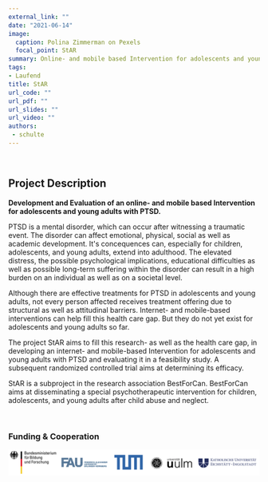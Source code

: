 ```yaml
---
external_link: ""
date: "2021-06-14"
image:
  caption: Polina Zimmerman on Pexels
  focal_point: StAR
summary: Online- and mobile based Intervention for adolescents and young adults with PTSD
tags:
- Laufend
title: StAR
url_code: ""
url_pdf: ""
url_slides: ""
url_video: ""
authors:
 - schulte
---
```


&nbsp;

## Project Description

**Development and Evaluation of an online- and mobile based Intervention for adolescents and young adults with PTSD.**

PTSD is a mental disorder, which can occur after witnessing a traumatic event. The disorder can affect  emotional, physical, social as well as academic development. It's concequences can, especially for children, adolescents, and young adults, extend into adulthood. The elevated distress, the possible psychological implications, educational difficulties as well as possible long-term suffering within the disorder can result in a high burden on an individual as well as on a societal level.

Although there are effective treatments for PTSD in adolescents and young adults, not every person affected receives treatment offering due to structural as well as attitudinal barriers. Internet- and mobile-based interventions can help fill this health care gap. But they do not yet exist for adolescents and young adults so far.

The project StAR aims to fill this research- as well as the health care gap, in developing an internet- and mobile-based Intervention for adolescents and young adults with PTSD and evaluating it in a feasibility study. A subsequent randomized controlled trial aims at determining its efficacy.

StAR is a subproject in the research association BestForCan. BestForCan aims at disseminating a special psychotherapeutic intervention for children, adolescents, and young adults after child abuse and neglect.


&nbsp;

### Funding & Cooperation

![](banner.png)

